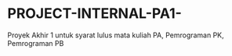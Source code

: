 # PROJECT-INTERNAL-PA1-
Proyek Akhir 1 untuk syarat lulus mata kuliah PA, Pemrograman PK, Pemrograman PB
